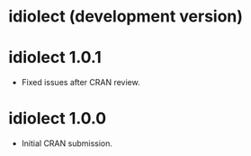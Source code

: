 # idiolect (development version)

# idiolect 1.0.1

* Fixed issues after CRAN review.

# idiolect 1.0.0

* Initial CRAN submission.
